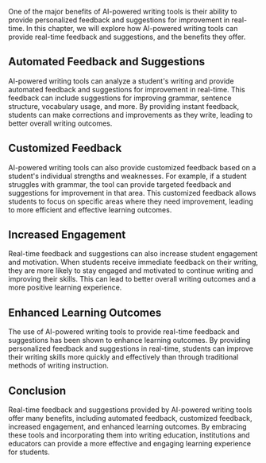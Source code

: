 
One of the major benefits of AI-powered writing tools is their ability to provide personalized feedback and suggestions for improvement in real-time. In this chapter, we will explore how AI-powered writing tools can provide real-time feedback and suggestions, and the benefits they offer.

Automated Feedback and Suggestions
----------------------------------

AI-powered writing tools can analyze a student's writing and provide automated feedback and suggestions for improvement in real-time. This feedback can include suggestions for improving grammar, sentence structure, vocabulary usage, and more. By providing instant feedback, students can make corrections and improvements as they write, leading to better overall writing outcomes.

Customized Feedback
-------------------

AI-powered writing tools can also provide customized feedback based on a student's individual strengths and weaknesses. For example, if a student struggles with grammar, the tool can provide targeted feedback and suggestions for improvement in that area. This customized feedback allows students to focus on specific areas where they need improvement, leading to more efficient and effective learning outcomes.

Increased Engagement
--------------------

Real-time feedback and suggestions can also increase student engagement and motivation. When students receive immediate feedback on their writing, they are more likely to stay engaged and motivated to continue writing and improving their skills. This can lead to better overall writing outcomes and a more positive learning experience.

Enhanced Learning Outcomes
--------------------------

The use of AI-powered writing tools to provide real-time feedback and suggestions has been shown to enhance learning outcomes. By providing personalized feedback and suggestions in real-time, students can improve their writing skills more quickly and effectively than through traditional methods of writing instruction.

Conclusion
----------

Real-time feedback and suggestions provided by AI-powered writing tools offer many benefits, including automated feedback, customized feedback, increased engagement, and enhanced learning outcomes. By embracing these tools and incorporating them into writing education, institutions and educators can provide a more effective and engaging learning experience for students.
